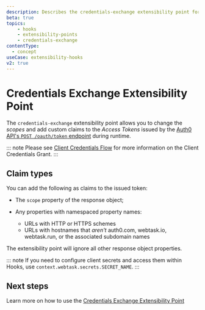 ```yaml
---
description: Describes the credentials-exchange extensibility point for use with Hooks
beta: true
topics:
    - hooks
    - extensibility-points
    - credentials-exchange
contentType:
  - concept
useCase: extensibility-hooks
v2: true
---
```

# Credentials Exchange Extensibility Point

The `credentials-exchange` extensibility point allows you to change the <dfn data-key="scope">scopes</dfn> and add custom claims to the <dfn data-key="access-token">Access Tokens</dfn> issued by the [Auth0 API's `POST /oauth/token` endpoint](/api/authentication#authorization-code) during runtime.

::: note
Please see [Client Credentials Flow](/flows/concepts/client-credentials) for more information on the Client Credentials Grant.
:::

## Claim types

You can add the following as claims to the issued token:

* The `scope` property of the response object;
* Any properties with namespaced property names:

  * URLs with HTTP or HTTPS schemes
  * URLs with hostnames that *aren't* auth0.com, webtask.io, webtask.run, or the associated subdomain names

The extensibility point will ignore all other response object properties.

::: note
If you need to configure client secrets and access them within Hooks, use `context.webtask.secrets.SECRET_NAME`.
:::

## Next steps

Learn more on how to use the [Credentials Exchange Extensibility Point](/hooks/guides/use-the-credentials-exchange-extensibility-point)